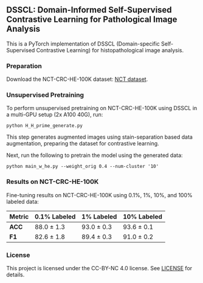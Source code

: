
## DSSCL: Domain-Informed Self-Supervised Contrastive Learning for Pathological Image Analysis

This is a PyTorch implementation of DSSCL (Domain-specific Self-Supervised Contrastive Learning) for histopathological image analysis.

### Preparation

Download the NCT-CRC-HE-100K dataset: [NCT dataset](https://zenodo.org/record/1214456).

### Unsupervised Pretraining

To perform unsupervised pretraining on NCT-CRC-HE-100K using DSSCL in a multi-GPU setup (2x A100 40G), run:

```
python H_H_prime_generate.py
```

This step generates augmented images using stain-separation based data augmentation, preparing the dataset for contrastive learning.

Next, run the following to pretrain the model using the generated data:

```
python main_w_he.py --weight_orig 0.4 --num-cluster '10'
```


### Results on NCT-CRC-HE-100K

Fine-tuning results on NCT-CRC-HE-100K using 0.1%, 1%, 10%, and 100% labeled data:

| Metric | 0.1% Labeled | 1% Labeled | 10% Labeled |
|--------|--------------|------------|-------------|
| **ACC** | 88.0 ± 1.3  | 93.0 ± 0.3 | 93.6 ± 0.1  | 
| **F1**  | 82.6 ± 1.8  | 89.4 ± 0.3 | 91.0 ± 0.2  | 



### License

This project is licensed under the CC-BY-NC 4.0 license. See [LICENSE](LICENSE) for details.
